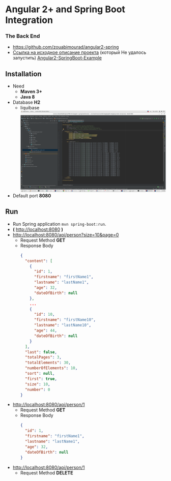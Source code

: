 # Angular 2+ and Spring Boot Integration

### The Back End
* https://github.com/zouabimourad/angular2-spring
* [Ссылка на исходное описание проекта](https://www.quora.com/How-do-I-integrate-Angular-2-with-Spring-MVC) (который Не удалось запустить) [Angular2-SpringBoot-Example](https://github.com/rakshitshah94/Angular2-SpringBoot-Example)

## Installation
* Need
  * **Maven 3+**
  * **Java 8**
* Database **H2**
  * liquibase
    ![liquibase](../5.png)
* Default port **8080**

## Run
* Run Spring application `mvn spring-boot:run`.
* **(** [http://localhost:8080](http://localhost:8080) **)**
* [http://localhost:8080/api/person?size=10&page=0](http://localhost:8080/api/person?size=10&page=0)
  * Request Method **GET**
  * Response Body
    ```json
    {
      "content": [
        {
          "id": 1,
          "firstname": "firstName1",
          "lastname": "lastName1",
          "age": 32,
          "dateOfBirth": null
        },
        ...
        {
          "id": 10,
          "firstname": "firstName10",
          "lastname": "lastName10",
          "age": 44,
          "dateOfBirth": null
        }
      ],
      "last": false,
      "totalPages": 3,
      "totalElements": 30,
      "numberOfElements": 10,
      "sort": null,
      "first": true,
      "size": 10,
      "number": 0
    }
    ```
* [http://localhost:8080/api/person/1](http://localhost:8080/api/person/1)
  * Request Method **GET**
  * Response Body
    ```json
    {
      "id": 1,
      "firstname": "firstName1",
      "lastname": "lastName1",
      "age": 32,
      "dateOfBirth": null
    }
    ```
* [http://localhost:8080/api/person/1](http://localhost:8080/api/person/1)
  * Request Method **DELETE**

